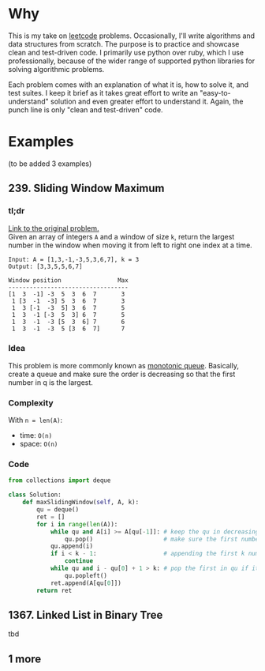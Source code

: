 # Why

This is my take on [leetcode](http://leetcode.com/) problems. Occasionally, I'll write algorithms and data structures from scratch. The purpose is to practice and showcase clean and test-driven code. I primarily use python over ruby, which I use professionally, because of the wider range of supported python libraries for solving algorithmic problems.

Each problem comes with an explanation of what it is, how to solve it, and test suites. I keep it brief as it takes great effort to write an "easy-to-understand" solution and even greater effort to understand it. Again, the punch line is only "clean and test-driven" code.


# Examples
(to be added 3 examples)

## 239. Sliding Window Maximum

### tl;dr
[Link to the original problem.](https://leetcode.com/problems/sliding-window-maximum/)  
Given an array of integers `A` and a window of size `k`, return the largest number in the window when moving it from left to right one index at a time.
```
Input: A = [1,3,-1,-3,5,3,6,7], k = 3
Output: [3,3,5,5,6,7]

Window position                Max
----------------------------------
[1  3  -1] -3  5  3  6  7       3
 1 [3  -1  -3] 5  3  6  7       3
 1  3 [-1  -3  5] 3  6  7       5
 1  3  -1 [-3  5  3] 6  7       5
 1  3  -1  -3 [5  3  6] 7       6
 1  3  -1  -3  5 [3  6  7]      7
```

### Idea

This problem is more commonly known as [monotonic queue](http://www.algorithmsandme.com/monotonic-queue/). Basically, create a queue and make sure the order is decreasing so that the first number in q is the largest.

### Complexity

With `n = len(A)`:
- time: `O(n)`
- space: `O(n)`


### Code
```python
from collections import deque

class Solution:
    def maxSlidingWindow(self, A, k):
        qu = deque()
        ret = []
        for i in range(len(A)):
            while qu and A[i] >= A[qu[-1]]: # keep the qu in decreasing order
                qu.pop()                    # make sure the first number in qu is the largest
            qu.append(i)
            if i < k - 1:                   # appending the first k numbers to qu
                continue
            while qu and i - qu[0] + 1 > k: # pop the first in qu if it is out of window range
                qu.popleft()
            ret.append(A[qu[0]])
        return ret
```


## 1367. Linked List in Binary Tree
tbd

## 1 more
